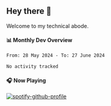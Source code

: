 ## Hey there 👋

Welcome to my technical abode.

#### 📊 Monthly Dev Overview
<!--START_SECTION:waka-->

```txt
From: 28 May 2024 - To: 27 June 2024

No activity tracked
```

<!--END_SECTION:waka-->

#### 🎧 Now Playing

[![spotify-github-profile](https://spotify-github-profile.vercel.app/api/view?uid=james2mid&cover_image=true&theme=natemoo-re)](https://open.spotify.com/user/james2mid?si=2b3baf2b09cb499e)

